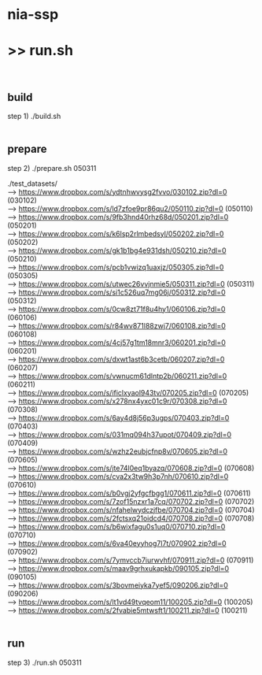 # nia-ssp
# >> run.sh <br>
<br>

## build
step 1) ./build.sh <br>
<br>

## prepare
step 2) ./prepare.sh 050311 <br>

./test_datasets/ <br>
--> https://www.dropbox.com/s/ydtnhwvysg2fvvo/030102.zip?dl=0 (030102) <br>
--> https://www.dropbox.com/s/ld7zfoe9pr86qu2/050110.zip?dl=0 (050110) <br>
--> https://www.dropbox.com/s/9fb3hnd40rhz68d/050201.zip?dl=0 (050201) <br>
--> https://www.dropbox.com/s/k6lsp2rlmbedsyl/050202.zip?dl=0 (050202) <br>
--> https://www.dropbox.com/s/gk1b1bg4e931dsh/050210.zip?dl=0 (050210) <br>
--> https://www.dropbox.com/s/pcb1vwizq1uaxjz/050305.zip?dl=0 (050305) <br>
--> https://www.dropbox.com/s/utwec26vvjnmie5/050311.zip?dl=0 (050311) <br>
--> https://www.dropbox.com/s/si1c526uq7mg06j/050312.zip?dl=0 (050312) <br>
--> https://www.dropbox.com/s/0cw8zt71f8u4hy1/060106.zip?dl=0 (060106) <br>
--> https://www.dropbox.com/s/r84wv871l88zwj7/060108.zip?dl=0 (060108) <br>
--> https://www.dropbox.com/s/4cj57g1tm18mnr3/060201.zip?dl=0 (060201) <br>
--> https://www.dropbox.com/s/dxwt1ast6b3cetb/060207.zip?dl=0 (060207) <br>
--> https://www.dropbox.com/s/vwnucm61dlntp2b/060211.zip?dl=0 (060211) <br>
--> https://www.dropbox.com/s/ificlxyaol943tv/070205.zip?dl=0 (070205) <br>
--> https://www.dropbox.com/s/x278nx4yxc01c9r/070308.zip?dl=0 (070308) <br>
--> https://www.dropbox.com/s/6ay4d8j56p3ugps/070403.zip?dl=0 (070403) <br>
--> https://www.dropbox.com/s/031mq094h37upot/070409.zip?dl=0 (070409) <br>
--> https://www.dropbox.com/s/wzhz2eubjcfnp8v/070605.zip?dl=0 (070605) <br>
--> https://www.dropbox.com/s/jte74l0eq1byazq/070608.zip?dl=0 (070608) <br>
--> https://www.dropbox.com/s/cva2x3tw9h3p7nh/070610.zip?dl=0 (070610) <br>
--> https://www.dropbox.com/s/b0vgj2yfgcfbgg1/070611.zip?dl=0 (070611) <br>
--> https://www.dropbox.com/s/7zof15nzxr1a7cq/070702.zip?dl=0 (070702) <br>
--> https://www.dropbox.com/s/nfahelwydczjfbe/070704.zip?dl=0 (070704) <br>
--> https://www.dropbox.com/s/2fctsxq21oidcd4/070708.zip?dl=0 (070708) <br>
--> https://www.dropbox.com/s/b6wixfagu0s1uq0/070710.zip?dl=0 (070710) <br>
--> https://www.dropbox.com/s/6va40eyyhog7l7t/070902.zip?dl=0 (070902) <br>
--> https://www.dropbox.com/s/7ymvccb7iurwvhf/070911.zip?dl=0 (070911) <br>
--> https://www.dropbox.com/s/maav9grhxukapkb/090105.zip?dl=0 (090105) <br>
--> https://www.dropbox.com/s/3bovmeiyka7yef5/090206.zip?dl=0 (090206) <br>
--> https://www.dropbox.com/s/lt1vd49tvqeom11/100205.zip?dl=0 (100205) <br>
--> https://www.dropbox.com/s/2fvabie5mtwsft1/100211.zip?dl=0 (100211) <br>
<br>

## run
step 3) ./run.sh 050311 <br>
<br>

